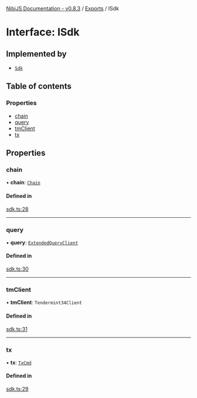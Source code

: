 [NibiJS Documentation - v0.8.3](../intro.md) / [Exports](../modules.md) / ISdk

# Interface: ISdk

## Implemented by

- [`Sdk`](../classes/Sdk.md)

## Table of contents

### Properties

- [chain](ISdk.md#chain)
- [query](ISdk.md#query)
- [tmClient](ISdk.md#tmclient)
- [tx](ISdk.md#tx)

## Properties

### chain

• **chain**: [`Chain`](Chain.md)

#### Defined in

[sdk.ts:28](https://github.com/NibiruChain/ts-sdk/blob/fb8286f/packages/nibijs/src/sdk.ts#L28)

___

### query

• **query**: [`ExtendedQueryClient`](../modules.md#extendedqueryclient)

#### Defined in

[sdk.ts:30](https://github.com/NibiruChain/ts-sdk/blob/fb8286f/packages/nibijs/src/sdk.ts#L30)

___

### tmClient

• **tmClient**: `Tendermint34Client`

#### Defined in

[sdk.ts:31](https://github.com/NibiruChain/ts-sdk/blob/fb8286f/packages/nibijs/src/sdk.ts#L31)

___

### tx

• **tx**: [`TxCmd`](../classes/TxCmd.md)

#### Defined in

[sdk.ts:29](https://github.com/NibiruChain/ts-sdk/blob/fb8286f/packages/nibijs/src/sdk.ts#L29)
